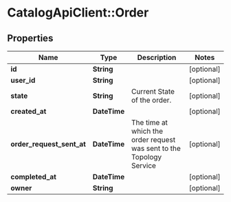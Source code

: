 # CatalogApiClient::Order

## Properties
Name | Type | Description | Notes
------------ | ------------- | ------------- | -------------
**id** | **String** |  | [optional] 
**user_id** | **String** |  | [optional] 
**state** | **String** | Current State of the order. | [optional] 
**created_at** | **DateTime** |  | [optional] 
**order_request_sent_at** | **DateTime** | The time at which the order request was sent to the Topology Service | [optional] 
**completed_at** | **DateTime** |  | [optional] 
**owner** | **String** |  | [optional] 


